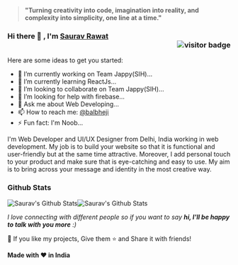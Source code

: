 <!-- My profile -->

> **"Turning creativity into code, imagination into reality, and complexity into simplicity, one line at a time."**

### Hi there 👋 , I'm [Saurav Rawat](https://sauravrwt.github.io)<div  align="right"><img src="https://komarev.com/ghpvc/?username=SauRavRwT&label=Visitors&color=64CCC5&style=flat" alt="visitor badge"/></div>

Here are some ideas to get you started:

- 🔭 I’m currently working on Team Jappy(SIH)...
- 🌱 I’m currently learning ReactJs...
- 👯 I’m looking to collaborate on Team Jappy(SIH)...
- 🤔 I’m looking for help with firebase...
- 💬 Ask me about Web Developing...
- 📫 How to reach me: [@balbheji](https://t.me/balbheji)
- ⚡ Fun fact: I'm Noob...

I'm Web Developer and UI/UX Designer from Delhi, India working in web development. My job is to build your website so that it is functional and user-friendly but at the same time attractive. Moreover, I add personal touch to your product and make sure that is eye-catching and easy to use. My aim is to bring across your message and identity in the most creative way.

### Github Stats

![Saurav's Github Stats](https://github-readme-stats.vercel.app/api?username=SauRavRwT&show_icons=true&theme=transparent&title_color=DAFFFB&text_color=176B87&icon_color=64CCC5&hide_border=true)![Saurav's Github Stats](https://github-readme-streak-stats.herokuapp.com?user=SauRavRwT&amp;hide_border=true&amp;dates=DAFFFB&amp;currStreakNum=176B87&amp;sideLabels=DAFFFB&amp;sideNums=64CCC5&amp;fire=176B87&amp;stroke=64CCC5&amp;ring=64CCC5&amp;background=FFFFFF00)
  
_I love connecting with different people so if you want to say **hi, I'll be happy to talk with you more** :)_

💙 If you like my projects, Give them ⭐ and Share it with friends!

**Made with ❤️ in India**
